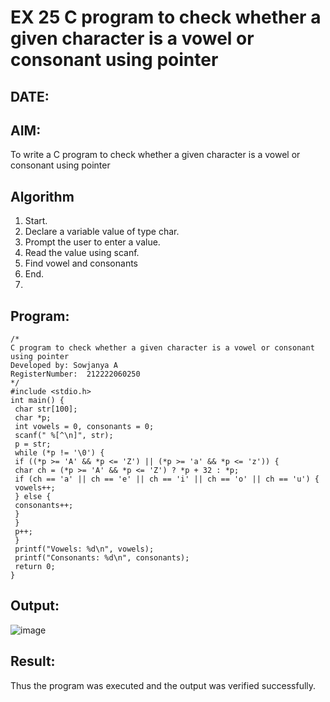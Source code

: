 # EX 25 C program to check whether a given character is a vowel or consonant using pointer
## DATE:
## AIM:
To write a C program to check whether a given character is a vowel or consonant using pointer

## Algorithm

1. Start.
2. Declare a variable value of type char.
3. Prompt the user to enter a value.
4. Read the value using scanf.
5. Find vowel and consonants
6. End.
7. 
## Program:
```
/*
C program to check whether a given character is a vowel or consonant using pointer
Developed by: Sowjanya A
RegisterNumber:  212222060250
*/
#include <stdio.h>
int main() {
 char str[100];
 char *p;
 int vowels = 0, consonants = 0;
 scanf(" %[^\n]", str); 
 p = str; 
 while (*p != '\0') {
 if ((*p >= 'A' && *p <= 'Z') || (*p >= 'a' && *p <= 'z')) {
 char ch = (*p >= 'A' && *p <= 'Z') ? *p + 32 : *p;
 if (ch == 'a' || ch == 'e' || ch == 'i' || ch == 'o' || ch == 'u') {
 vowels++;
 } else {
 consonants++;
 }
 }
 p++;
 }
 printf("Vowels: %d\n", vowels);
 printf("Consonants: %d\n", consonants);
 return 0;
}

```

## Output:

![image](https://github.com/user-attachments/assets/5967cd34-fa8f-4d5b-9db8-bde681620cdc)

## Result:
Thus the program was executed and the output was verified successfully.
